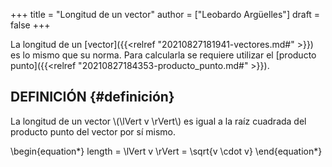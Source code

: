 +++
title = "Longitud de un vector"
author = ["Leobardo Argüelles"]
draft = false
+++

La longitud de un [vector]({{<relref "20210827181941-vectores.md#" >}}) es lo mismo que su norma.
Para calcularla se requiere utilizar el [producto punto]({{<relref "20210827184353-producto_punto.md#" >}}).


## DEFINICIÓN {#definición}

La longitud de un vector \\(\lVert v \rVert\\) es igual a la raíz cuadrada del
producto punto del vector por sí mismo.

\begin{equation\*}
length = \lVert v \rVert = \sqrt{v \cdot v}
\end{equation\*}

